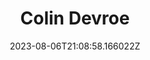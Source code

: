 ---
title: "Colin Devroe"
category: "IndieWeb & Personal Blogs"
site_url: https://cdevroe.com
feed_url: https://cdevroe.com/feed/index.rss
date: 2023-08-06T21:08:58.166022Z
domain: cdevroe.com

---